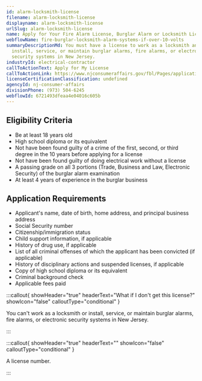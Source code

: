 ```yaml
---
id: alarm-locksmith-license
filename: alarm-locksmith-license
displayname: alarm-locksmith-license
urlSlug: alarm-locksmith-license
name: Apply for Your Fire Alarm License, Burglar Alarm or Locksmith License
webflowName: fire-burglar-locksmith-alarm-systems-if-over-10-volts
summaryDescriptionMd: You must have a license to work as a locksmith and
  install, service, or maintain burglar alarms, fire alarms, or electronic
  security systems in New Jersey.
industryId: electrical-contractor
callToActionText: Apply for My License
callToActionLink: https://www.njconsumeraffairs.gov/fbl/Pages/applications.aspx
licenseCertificationClassification: undefined
agencyId: nj-consumer-affairs
divisionPhone: (973) 504-6245
webflowId: 6721493dfeaa4e04016c605b
---
```

## Eligibility Criteria

* Be at least 18 years old
* High school diploma or its equivalent
* Not have been found guilty of a crime of the first, second, or third degree in the 10 years before applying for a license
* Not have been found guilty of doing electrical work without a license
* A passing grade on all 3 portions (Trade, Business and Law, Electronic Security) of the burglar alarm examination
* At least 4 years of experience in the burglar business

## Application Requirements

* Applicant's name, date of birth, home address, and principal business address
* Social Security number
* Citizenship/immigration status
* Child support information, if applicable
* History of drug use, if applicable
* List of all criminal offenses of which the applicant has been convicted (if applicable)
* History of disciplinary actions and suspended licenses, if applicable
* Copy of high school diploma or its equivalent
* Criminal background check
* Applicable fees paid

:::callout{ showHeader="true" headerText="What if I don't get this license?" showIcon="false" calloutType="conditional" }

You can't work as a locksmith or install, service, or maintain burglar alarms, fire alarms, or electronic security systems in New Jersey.

:::

:::callout{ showHeader="true" headerText="" showIcon="false" calloutType="conditional" }

A license number.

:::